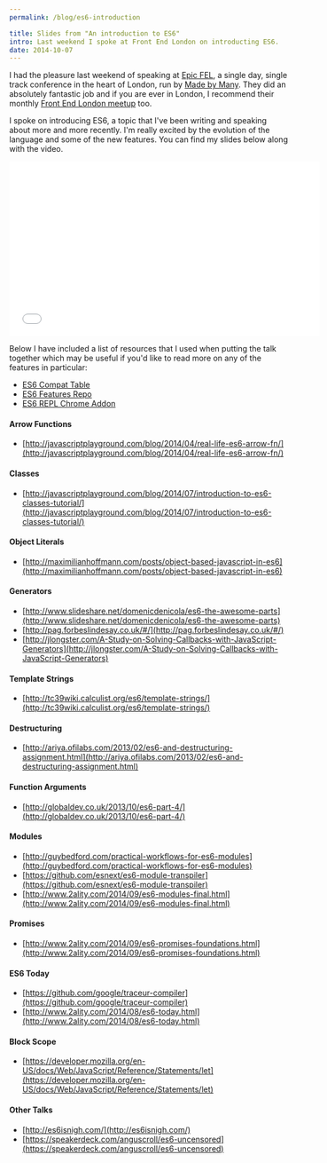 ```yaml
---
permalink: /blog/es6-introduction

title: Slides from "An introduction to ES6"
intro: Last weekend I spoke at Front End London on introducting ES6.
date: 2014-10-07
---
```


I had the pleasure last weekend of speaking at [Epic FEL](http://epic.frontendlondon.co.uk/), a single day, single track conference in the heart of London, run by [Made by Many](http://madebymany.com/). They did an absolutely fantastic job and if you are ever in London, I recommend their monthly [Front End London meetup](http://www.frontendlondon.co.uk/) too.

I spoke on introducing ES6, a topic that I've been writing and speaking about more and more recently. I'm really excited by the evolution of the language and some of the new features. You can find my slides below along with the video.

<script async class="speakerdeck-embed" data-id="3cffd6802e29013233bc1ac45923d988" data-ratio="1.33333333333333" src="//speakerdeck.com/assets/embed.js"></script>

<iframe width="560" height="315" src="//www.youtube.com/embed/mPq5S27qWW8" frameborder="0" allowfullscreen></iframe>

Below I have included a list of resources that I used when putting the talk together which may be useful if you'd like to read more on any of the features in particular:

* [ES6 Compat Table](http://kangax.github.io/compat-table/es6/)
* [ES6 Features Repo](https://github.com/lukehoban/es6features)
* [ES6 REPL Chrome Addon](https://chrome.google.com/webstore/detail/es6-repl/alploljligeomonipppgaahpkenfnfkn)

#### Arrow Functions

* [http://javascriptplayground.com/blog/2014/04/real-life-es6-arrow-fn/](http://javascriptplayground.com/blog/2014/04/real-life-es6-arrow-fn/)

#### Classes

* [http://javascriptplayground.com/blog/2014/07/introduction-to-es6-classes-tutorial/](http://javascriptplayground.com/blog/2014/07/introduction-to-es6-classes-tutorial/)

#### Object Literals

* [http://maximilianhoffmann.com/posts/object-based-javascript-in-es6](http://maximilianhoffmann.com/posts/object-based-javascript-in-es6)

#### Generators

* [http://www.slideshare.net/domenicdenicola/es6-the-awesome-parts](http://www.slideshare.net/domenicdenicola/es6-the-awesome-parts)
* [http://pag.forbeslindesay.co.uk/#/](http://pag.forbeslindesay.co.uk/#/)
* [http://jlongster.com/A-Study-on-Solving-Callbacks-with-JavaScript-Generators](http://jlongster.com/A-Study-on-Solving-Callbacks-with-JavaScript-Generators)

#### Template Strings

* [http://tc39wiki.calculist.org/es6/template-strings/](http://tc39wiki.calculist.org/es6/template-strings/)

#### Destructuring

* [http://ariya.ofilabs.com/2013/02/es6-and-destructuring-assignment.html](http://ariya.ofilabs.com/2013/02/es6-and-destructuring-assignment.html)

#### Function Arguments

* [http://globaldev.co.uk/2013/10/es6-part-4/](http://globaldev.co.uk/2013/10/es6-part-4/)

#### Modules

* [http://guybedford.com/practical-workflows-for-es6-modules](http://guybedford.com/practical-workflows-for-es6-modules)
* [https://github.com/esnext/es6-module-transpiler](https://github.com/esnext/es6-module-transpiler)
* [http://www.2ality.com/2014/09/es6-modules-final.html](http://www.2ality.com/2014/09/es6-modules-final.html)

#### Promises

* [http://www.2ality.com/2014/09/es6-promises-foundations.html](http://www.2ality.com/2014/09/es6-promises-foundations.html)

#### ES6 Today

* [https://github.com/google/traceur-compiler](https://github.com/google/traceur-compiler)
* [http://www.2ality.com/2014/08/es6-today.html](http://www.2ality.com/2014/08/es6-today.html)

#### Block Scope

* [https://developer.mozilla.org/en-US/docs/Web/JavaScript/Reference/Statements/let](https://developer.mozilla.org/en-US/docs/Web/JavaScript/Reference/Statements/let)

#### Other Talks

* [http://es6isnigh.com/](http://es6isnigh.com/)
* [https://speakerdeck.com/anguscroll/es6-uncensored](https://speakerdeck.com/anguscroll/es6-uncensored)
